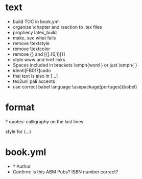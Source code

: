 
# text

- build TOC in book.yml
- organize \chapter and \section to .tex files
- prophecy latex_build
- make, see what fails
- remove \textstyle
- remove \textcolor
- remove {} and [{].{0,1}[}]
- style www and href links
- Spaces included in brackets \emph{word } or just \emph{ }
- identi[FB01?]cado
- thai text is also in [...]
- tex2uni pali accents
- use correct babel language \usepackage[portuges]{babel}

# format

? quotes: calligraphy on the last lines

style for (...)

# book.yml

- ? Author
- Confirm: is this ABM Pubs? ISBN number correct?


